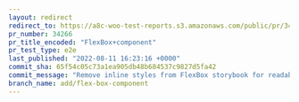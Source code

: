 ```yaml
---
layout: redirect
redirect_to: https://a8c-woo-test-reports.s3.amazonaws.com/public/pr/34266/e2e/index.html
pr_number: 34266
pr_title_encoded: "FlexBox+component"
pr_test_type: e2e
last_published: "2022-08-11 16:23:16 +0000"
commit_sha: 65f54c05c73a1ea905db48b684537c9827d5fa42
commit_message: "Remove inline styles from FlexBox storybook for readability."
branch_name: add/flex-box-component
---
```

